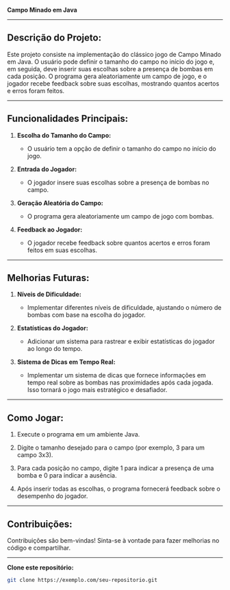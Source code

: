 **Campo Minado em Java**

---

## Descrição do Projeto:

Este projeto consiste na implementação do clássico jogo de Campo Minado em Java. O usuário pode definir o tamanho do campo no início do jogo e, em seguida, deve inserir suas escolhas sobre a presença de bombas em cada posição. O programa gera aleatoriamente um campo de jogo, e o jogador recebe feedback sobre suas escolhas, mostrando quantos acertos e erros foram feitos.

---

## Funcionalidades Principais:

1. **Escolha do Tamanho do Campo:**
   - O usuário tem a opção de definir o tamanho do campo no início do jogo.

2. **Entrada do Jogador:**
   - O jogador insere suas escolhas sobre a presença de bombas no campo.

3. **Geração Aleatória do Campo:**
   - O programa gera aleatoriamente um campo de jogo com bombas.

4. **Feedback ao Jogador:**
   - O jogador recebe feedback sobre quantos acertos e erros foram feitos em suas escolhas.

---

## Melhorias Futuras:

1. **Níveis de Dificuldade:**
   - Implementar diferentes níveis de dificuldade, ajustando o número de bombas com base na escolha do jogador.

2. **Estatísticas do Jogador:**
   - Adicionar um sistema para rastrear e exibir estatísticas do jogador ao longo do tempo.

3. **Sistema de Dicas em Tempo Real:**
   - Implementar um sistema de dicas que fornece informações em tempo real sobre as bombas nas proximidades após cada jogada. Isso tornará o jogo mais estratégico e desafiador.

---

## Como Jogar:

1. Execute o programa em um ambiente Java.

2. Digite o tamanho desejado para o campo (por exemplo, 3 para um campo 3x3).

3. Para cada posição no campo, digite 1 para indicar a presença de uma bomba e 0 para indicar a ausência.

4. Após inserir todas as escolhas, o programa fornecerá feedback sobre o desempenho do jogador.

---

## Contribuições:

Contribuições são bem-vindas! Sinta-se à vontade para fazer melhorias no código e compartilhar.

---

**Clone este repositório:**
```bash
git clone https://exemplo.com/seu-repositorio.git
```
